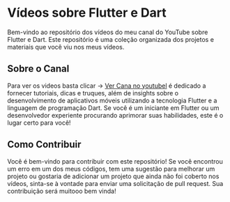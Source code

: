 # Vídeos sobre Flutter e Dart

Bem-vindo ao repositório dos vídeos do meu canal do YouTube sobre Flutter e Dart. Este repositório é uma coleção organizada dos projetos e materiais que você viu nos meus vídeos.

## Sobre o Canal

Para ver os videos basta clicar -> [Ver Cana no youtubel](https://www.youtube.com/channel/UCrrYqTkZmJ6HaQTLM0zf_tw) é dedicado a fornecer tutoriais, dicas e truques, além de insights sobre o desenvolvimento de aplicativos móveis utilizando a tecnologia Flutter e a linguagem de programação Dart. Se você é um iniciante em Flutter ou um desenvolvedor experiente procurando aprimorar suas habilidades, este é o lugar certo para você!


## Como Contribuir

Você é bem-vindo para contribuir com este repositório! Se você encontrou um erro em um dos meus códigos, tem uma sugestão para melhorar um projeto ou gostaria de adicionar um projeto que ainda não foi coberto nos vídeos, sinta-se à vontade para enviar uma solicitação de pull request. Sua contribuição será muitooo bem vinda!

